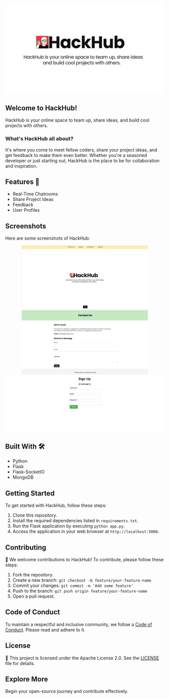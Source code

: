 ![HackHub Logo](images/HackHub.jpg)

## Welcome to HackHub!

HackHub is your online space to team up, share ideas, and build cool projects with others.

### What's HackHub all about?

It's where you come to meet fellow coders, share your project ideas, and get feedback to make them even better. Whether you're a seasoned developer or just starting out, HackHub is the place to be for collaboration and inspiration.

## Features 🚀

- Real-Time Chatrooms
- Share Project Ideas
- Feedback
- User Profiles

## Screenshots

Here are some screenshots of HackHub:

<div align="center">
    <img src="https://github.com/Mohiit70/HackHub/blob/main/screenshots%20/Screenshot%202024-04-15%20100320.png?raw=true" alt="Hero_page" width="400">
    <img src="https://github.com/Mohiit70/HackHub/blob/main/screenshots%20/Screenshot%202024-04-15%20100412.png?raw=true"  width="400">
</div>
<div align="center">
    <img src="https://github.com/Mohiit70/HackHub/blob/main/screenshots%20/Screenshot%202024-04-15%20100056.png?raw=true" alt="Chatroom" width="1000">
</div>

## Built With 🛠

- Python
- Flask
- Flask-SocketIO
- MongoDB

## Getting Started

To get started with HackHub, follow these steps:

1. Clone this repository.
2. Install the required dependencies listed in `requirements.txt`.
3. Run the Flask application by executing `python app.py`.
4. Access the application in your web browser at `http://localhost:5000`.

## Contributing

🎉 We welcome contributions to HackHub! To contribute, please follow these steps:

1. Fork the repository.
2. Create a new branch: `git checkout -b feature/your-feature-name`
3. Commit your changes: `git commit -m 'Add some feature'`
4. Push to the branch: `git push origin feature/your-feature-name`
5. Open a pull request.


## Code of Conduct

To maintain a respectful and inclusive community, we follow a [Code of Conduct](link-to-code-of-conduct). Please read and adhere to it.

## License

📝 This project is licensed under the Apache License 2.0. See the [LICENSE](link-to-license-file) file for details.

## Explore More

Begin your open-source journey and contribute effectively.
